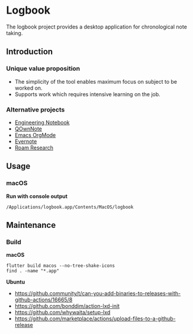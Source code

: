 # Logbook

The logbook project provides a desktop application for chronological note taking.

## Introduction

### Unique value proposition

- The simplicity of the tool enables maximum focus on subject to be worked on.
- Supports work which requires intensive learning on the job.

### Alternative projects

- [Engineering Notebook](https://www.youtube.com/watch?v=xaFqpd7lNM4)
- [QOwnNote](https://www.qownnotes.org)
- [Emacs OrgMode](https://orgmode.org)
- [Evernote](https://evernote.com)
- [Roam Research](https://roamresearch.com)

## Usage

### macOS

**Run with console output**

```
/Applications/logbook.app/Contents/MacOS/logbook
```

## Maintenance

### Build

**macOS**

```
flutter build macos --no-tree-shake-icons
find . -name "*.app"
```

**Ubuntu**

- https://github.community/t/can-you-add-binaries-to-releases-with-github-actions/16665/8
- https://github.com/bonddim/action-lxd-init
- https://github.com/whywaita/setup-lxd
- https://github.com/marketplace/actions/upload-files-to-a-github-release


